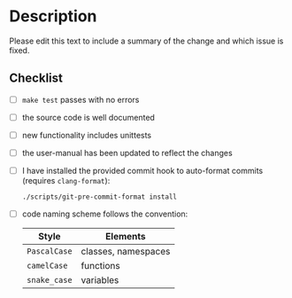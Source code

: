 # Description

Please edit this text to include a summary of the change and which issue is fixed.

## Checklist

- [ ] `make test` passes with no errors
- [ ] the source code is well documented
- [ ] new functionality includes unittests
- [ ] the user-manual has been updated to reflect the changes
- [ ] I have installed the provided commit hook to auto-format commits (requires `clang-format`):

  ``` bash
  ./scripts/git-pre-commit-format install
  ```

- [ ] code naming scheme follows the convention:

  Style        | Elements
  ------------ | ---------------------
  `PascalCase` | classes, namespaces
  `camelCase`  | functions
  `snake_case` | variables
